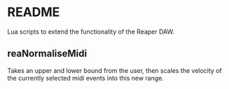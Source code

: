 README
======

Lua scripts to extend the functionality of the Reaper DAW.

reaNormaliseMidi
----------------

Takes an upper and lower bound from the user, then scales the velocity of the currently selected midi events into this new range.